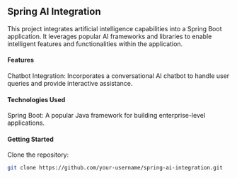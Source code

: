 ## Spring AI Integration
This project integrates artificial intelligence capabilities into a Spring Boot application. It leverages popular AI frameworks and libraries to enable intelligent features and functionalities within the application.

#### Features
Chatbot Integration: Incorporates a conversational AI chatbot to handle user queries and provide interactive assistance.

#### Technologies Used
Spring Boot: A popular Java framework for building enterprise-level applications.

####  Getting Started
Clone the repository:
```bash
git clone https://github.com/your-username/spring-ai-integration.git
```
